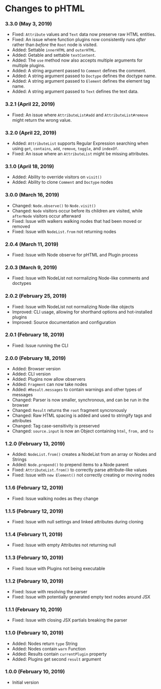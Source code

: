 # Changes to pHTML

### 3.3.0 (May 3, 2019)

- Fixed: `Attribute` values and `Text` data now preserve raw HTML entities.
- Fixed: An issue where function plugins now consistently runs _after_ rather
  than _before_ the `Root` node is visited.
- Added: Settable `innerHTML` and `outerHTML`.
- Added: Getable and settable `textContent`.
- Added: The `use` method now also accepts multiple arguments for multiple
  plugins.
- Added: A string argument passed to `Comment` defines the comment.
- Added: A string argument passed to `Doctype` defines the doctype name.
- Added: A string argument passed to `Element` defines the element tag name.
- Added: A string argument passed to `Text` defines the text data.

### 3.2.1 (April 22, 2019)

- Fixed: An issue where `AttributeList#add` and `AttributeList#remove` might
  return the wrong value.

### 3.2.0 (April 22, 2019)

- Added: `AttributeList` supports Regular Expression searching when using
  `get`, `contains`, `add`, `remove`, `toggle`, and `indexOf`.
- Fixed: An issue where an `AttributeList` might be missing attributes.

### 3.1.0 (April 18, 2019)

- Added: Ability to override visitors on `visit()`
- Added: Ability to clone `Comment` and `Doctype` nodes

### 3.0.0 (March 16, 2019)

- Changed: `Node.observe()` to `Node.visit()`
- Changed: `Node` visitors occur before its children are visited, while `afterNode` visitors occur afterward
- Fixed: Issue with walkers walking nodes that had been moved or removed
- Fixed: Issue with `NodeList.from` not returning nodes

### 2.0.4 (March 11, 2019)

- Fixed: Issue with Node observe for pHTML and Plugin process

### 2.0.3 (March 9, 2019)

- Fixed: Issue with NodeList not normalizing Node-like comments and doctypes

### 2.0.2 (February 25, 2019)

- Fixed: Issue with NodeList not normalizing Node-like objects
- Improved: CLI usage, allowing for shorthand options and hot-installed plugins
- Improved: Source documentation and configuration

### 2.0.1 (February 18, 2019)

- Fixed: Issue running the CLI

### 2.0.0 (February 18, 2019)

- Added: Browser version
- Added: CLI version
- Added: Plugins now allow observers
- Added: `Fragment` can now take nodes
- Added: `#Result.messages` to contain warnings and other types of messages
- Changed: Parser is now smaller, synchronous, and can be run in the browser
- Changed: `Result` returns the `root` fragment syncronously
- Changed: Raw HTML spacing is added and used to stringify tags and attributes
- Changed: Tag case-sensitivity is preserved
- Changed: `source.input` is now an Object containing `html`, `from,` and `to`

### 1.2.0 (February 13, 2019)

- Added: `NodeList.from()` creates a NodeList from an array or Nodes and Strings
- Added: `Node.prepend()` to prepend items to a Node parent
- Fixed: `AttributeList.from()` to correctly parse attribute-like values
- Fixed: Issue with `new Element()` not correctly creating or moving nodes

### 1.1.6 (February 12, 2019)

- Fixed: Issue walking nodes as they change

### 1.1.5 (February 12, 2019)

- Fixed: Issue with null settings and linked attributes during cloning

### 1.1.4 (February 11, 2019)

- Fixed: Issue with empty Attributes not returning null

### 1.1.3 (February 10, 2019)

- Fixed: Issue with Plugins not being executable

### 1.1.2 (February 10, 2019)

- Fixed: Issue with resolving the parser
- Fixed: Issue with potentially generated empty text nodes around JSX

### 1.1.1 (February 10, 2019)

- Fixed: Issue with closing JSX partials breaking the parser

### 1.1.0 (February 10, 2019)

- Added: Nodes return `type` String
- Added: Nodes contain `warn` Function
- Added: Results contain `currentPlugin` property
- Added: Plugins get second `result` argument

### 1.0.0 (February 10, 2019)

- Initial version
